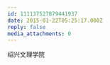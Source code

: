 ```yaml
---
id: 111137527879441937
date: 2015-01-22T05:25:17.000Z
reply: false
media_attachments: 0
---
```


绍兴文理学院

